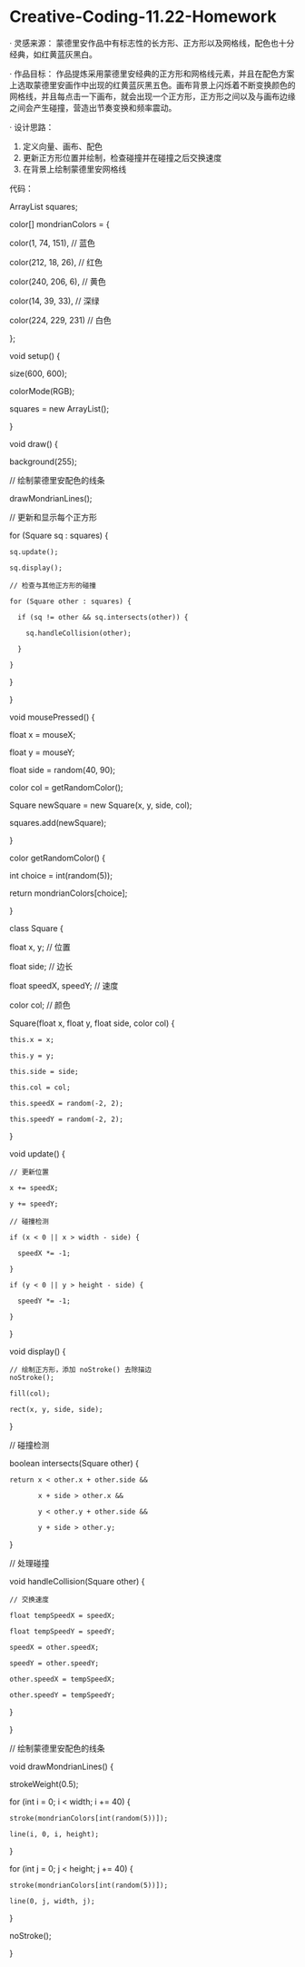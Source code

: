 # Creative-Coding-11.22-Homework

· 灵感来源： 
蒙德里安作品中有标志性的长方形、正方形以及网格线，配色也十分经典，如红黄蓝灰黑白。

· 作品目标： 
作品提炼采用蒙德里安经典的正方形和网格线元素，并且在配色方案上选取蒙德里安画作中出现的红黄蓝灰黑五色。画布背景上闪烁着不断变换颜色的网格线，并且每点击一下画布，就会出现一个正方形，正方形之间以及与画布边缘之间会产生碰撞，营造出节奏变换和频率震动。

· 设计思路：
1. 定义向量、画布、配色
2. 更新正方形位置并绘制，检查碰撞并在碰撞之后交换速度
3. 在背景上绘制蒙德里安网格线

代码：

ArrayList<Square> squares;

color[] mondrianColors = {

  color(1, 74, 151),   // 蓝色
  
  color(212, 18, 26),   // 红色
  
  color(240, 206, 6),   // 黄色
  
  color(14, 39, 33),    // 深绿
  
  color(224, 229, 231)  // 白色
  
};

void setup() {

  size(600, 600);
  
  colorMode(RGB);
  
  squares = new ArrayList<Square>();
  
}

void draw() {

  background(255);

  // 绘制蒙德里安配色的线条
  
  drawMondrianLines();

  // 更新和显示每个正方形
  
  for (Square sq : squares) {
  
    sq.update();
    
    sq.display();
    
    // 检查与其他正方形的碰撞
    
    for (Square other : squares) {
    
      if (sq != other && sq.intersects(other)) {
      
        sq.handleCollision(other);
        
      }
      
    }
    
  }
  
}

void mousePressed() {

  float x = mouseX;
  
  float y = mouseY;
  
  float side = random(40, 90);
  
  color col = getRandomColor();
  
  Square newSquare = new Square(x, y, side, col);
  
  squares.add(newSquare);
  
}

color getRandomColor() {

  int choice = int(random(5));
  
  return mondrianColors[choice];
  
}

class Square {

  float x, y;     // 位置
  
  float side;      // 边长
  
  float speedX, speedY; // 速度
  
  color col;       // 颜色

  Square(float x, float y, float side, color col) {
  
    this.x = x;
    
    this.y = y;
    
    this.side = side;
    
    this.col = col;
    
    this.speedX = random(-2, 2);
    
    this.speedY = random(-2, 2);
    
  }

  void update() {
  
    // 更新位置
    
    x += speedX;
    
    y += speedY;

    // 碰撞检测
    
    if (x < 0 || x > width - side) {
    
      speedX *= -1;
      
    }
    
    if (y < 0 || y > height - side) {
    
      speedY *= -1;
      
    }
    
  }

  void display() {
  
    // 绘制正方形，添加 noStroke() 去除描边
    noStroke();
    
    fill(col);
    
    rect(x, y, side, side);
    
  }

  // 碰撞检测
  
  boolean intersects(Square other) {
  
    return x < other.x + other.side &&
    
           x + side > other.x &&
           
           y < other.y + other.side &&
           
           y + side > other.y;
           
  }

  // 处理碰撞
  
  void handleCollision(Square other) {
  
    // 交换速度
    
    float tempSpeedX = speedX;
    
    float tempSpeedY = speedY;
    
    speedX = other.speedX;
    
    speedY = other.speedY;
    
    other.speedX = tempSpeedX;
    
    other.speedY = tempSpeedY;
    
  }
  
}

// 绘制蒙德里安配色的线条

void drawMondrianLines() {

  strokeWeight(0.5);
  
  for (int i = 0; i < width; i += 40) {
  
    stroke(mondrianColors[int(random(5))]);
    
    line(i, 0, i, height);
    
  }
  
  for (int j = 0; j < height; j += 40) {
  
    stroke(mondrianColors[int(random(5))]);
    
    line(0, j, width, j);
    
  }
  
  noStroke();
  
}
